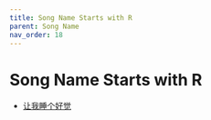 ```yaml
---
title: Song Name Starts with R
parent: Song Name 
nav_order: 18
---
```


# Song Name Starts with R

- [让我睡个好觉](../../lyrics/Cui_Jian/rangwoshuigehaojiao.md)

